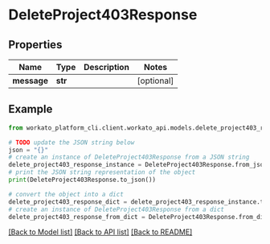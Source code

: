 # DeleteProject403Response


## Properties

Name | Type | Description | Notes
------------ | ------------- | ------------- | -------------
**message** | **str** |  | [optional] 

## Example

```python
from workato_platform_cli.client.workato_api.models.delete_project403_response import DeleteProject403Response

# TODO update the JSON string below
json = "{}"
# create an instance of DeleteProject403Response from a JSON string
delete_project403_response_instance = DeleteProject403Response.from_json(json)
# print the JSON string representation of the object
print(DeleteProject403Response.to_json())

# convert the object into a dict
delete_project403_response_dict = delete_project403_response_instance.to_dict()
# create an instance of DeleteProject403Response from a dict
delete_project403_response_from_dict = DeleteProject403Response.from_dict(delete_project403_response_dict)
```
[[Back to Model list]](../README.md#documentation-for-models) [[Back to API list]](../README.md#documentation-for-api-endpoints) [[Back to README]](../README.md)


